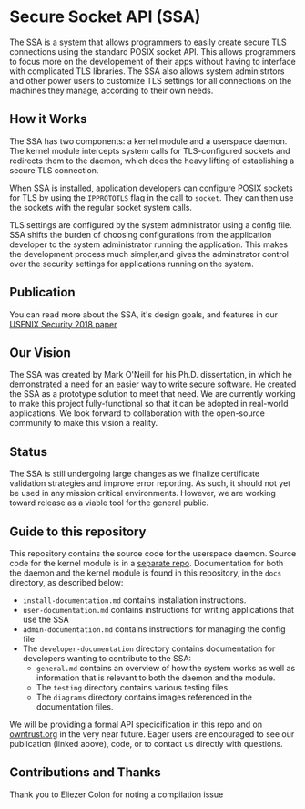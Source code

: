 # Secure Socket API (SSA)
The SSA is a system that allows programmers to easily create secure TLS connections using the standard POSIX socket API. This allows programmers to focus more on the developement of their apps without having to interface with complicated TLS libraries. The SSA also allows system administrtors and other power users to customize TLS settings for all connections on the machines they manage, according to their own needs.

## How it Works
The SSA has two components: a kernel module and a userspace daemon. The kernel module intercepts system calls for TLS-configured sockets and redirects them to the daemon, which does the heavy lifting of establishing a secure TLS connection.

When SSA is installed, application developers can configure POSIX sockets for TLS by using the `IPPROTOTLS` flag in the call to `socket`. They can then use the sockets with the regular socket system calls.

TLS settings are configured by the system administrator using a config file. SSA shifts the burden of choosing configurations from the application developer to the system administrator running the application. This makes the development process much simpler,and gives the adminstrator control over the security settings for applications running on the system.

## Publication
You can read more about the SSA, it's design goals, and features in our [USENIX Security 2018 paper](https://www.usenix.org/conference/usenixsecurity18/presentation/oneill)

## Our Vision
The SSA was created by Mark O'Neill for his Ph.D. dissertation, in which he demonstrated a need for an easier way to write secure software. He created the SSA as a prototype solution to meet that need. We are currently working to make this project fully-functional so that it can be adopted in real-world applications. We look forward to collaboration with the open-source community to make this vision a reality.

## Status
The SSA is still undergoing large changes as we finalize certificate validation strategies and improve error reporting. As such, it should not yet be used in any mission critical environments. However, we are working toward release as a viable tool for the general public.

## Guide to this repository
This repository contains the source code for the userspace daemon. Source code for the kernel module is in a [separate repo](https://github.com/markoneill/ssa). Documentation for both the daemon and the kernel module is found in this repository, in the `docs` directory, as described below:

* `install-documentation.md` contains installation instructions.
* `user-documentation.md` contains instructions for writing applications that use the SSA
* `admin-documentation.md` contains instructions for managing the config file
* The `developer-documentation` directory contains documentation for developers wanting to contribute to the SSA:
    * `general.md` contains an overview of how the system works as well as information that is relevant to both the daemon and the module.
    * The `testing` directory contains various testing files
    * The `diagrams` directory contains images referenced in the documentation files.

We will be providing a formal API specicification in this repo and on [owntrust.org](https://owntrust.org) in the very near future. Eager users are encouraged to see our publication (linked above), code, or to contact us directly with questions.

## Contributions and Thanks
Thank you to Eliezer Colon for noting a compilation issue
